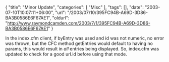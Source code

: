 {
	"title": "Minor Update",
	"categories": [
		"Misc"
	],
	"tags": [],
	"date": "2003-07-10T10:07:11+06:00",
	"url": "/2003/07/10/395FC94B-A69D-3D86-BA3B0586E6F67AE1",
	"oldurl": "http://www.raymondcamden.com/2003/7/1/395FC94B-A69D-3D86-BA3B0586E6F67AE1"
}

In the index.cfm client, if byEntry was used and id was not numeric, no error was thrown, but the CFC method getEntries would default to having no params, this would result in <i>all</i> entries being displayed. So, index.cfm was updated to check for a good url.id before using that mode.
